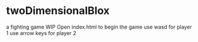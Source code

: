 # twoDimensionalBlox
a fighting game WIP
Open index.html to begin the game
use wasd for player 1
use arrow keys for player 2
